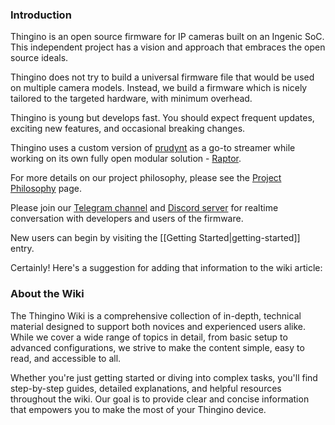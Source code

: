 ### Introduction

Thingino is an open source firmware for IP cameras built on an Ingenic SoC.
This independent project has a vision and approach that embraces the open source ideals.  

Thingino does not try to build a universal firmware file that would be used on multiple camera models.
Instead, we build a firmware which is nicely tailored to the targeted hardware, with minimum overhead.

Thingino is young but develops fast. You should expect frequent updates, exciting new features, and occasional breaking changes.

Thingino uses a custom version of [prudynt][1] as a go-to streamer while working on its own fully open modular solution - [Raptor][2].

For more details on our project philosophy, please see the [Project Philosophy](https://github.com/themactep/thingino-firmware/wiki/Project-Philosophy) page.

Please join our [Telegram channel][3] and [Discord server][4] for realtime conversation with developers and users of the firmware. 

New users can begin by visiting the [[Getting Started|getting-started]] entry.  

Certainly! Here's a suggestion for adding that information to the wiki article:

### About the Wiki

The Thingino Wiki is a comprehensive collection of in-depth, technical material designed to support both novices and experienced users alike. While we cover a wide range of topics in detail, from basic setup to advanced configurations, we strive to make the content simple, easy to read, and accessible to all.

Whether you're just getting started or diving into complex tasks, you'll find step-by-step guides, detailed explanations, and helpful resources throughout the wiki. Our goal is to provide clear and concise information that empowers you to make the most of your Thingino device.

[1]: https://github.com/gtxaspec/prudynt-t
[2]: https://github.com/gtxaspec/raptor
[3]: https://t.me/thingino
[4]: https://discord.gg/gFc9jR2eXV

